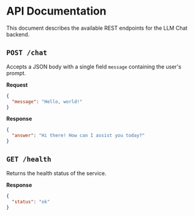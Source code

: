 # API Documentation

This document describes the available REST endpoints for the LLM Chat backend.

## `POST /chat`

Accepts a JSON body with a single field `message` containing the user's prompt.

**Request**

```json
{
  "message": "Hello, world!"
}
```

**Response**

```json
{
  "answer": "Hi there! How can I assist you today?"
}
```

## `GET /health`

Returns the health status of the service.

**Response**

```json
{
  "status": "ok"
}
```